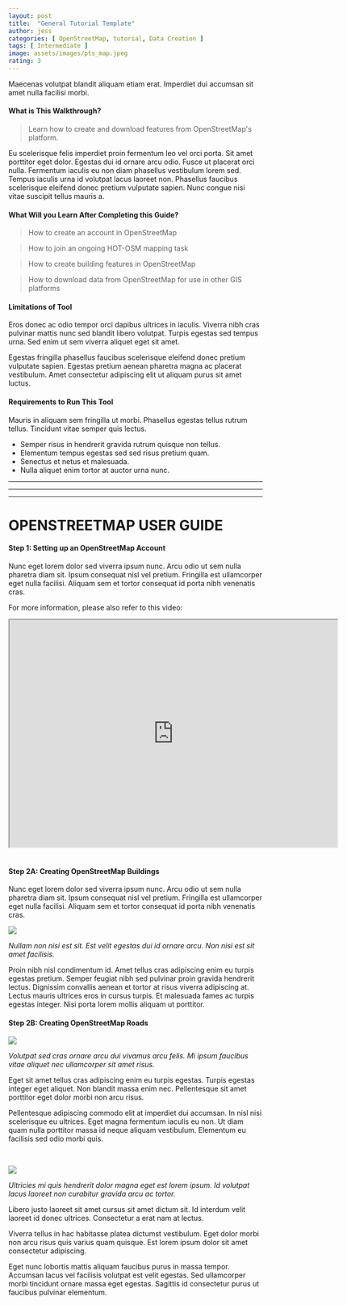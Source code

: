 ```yaml
---
layout: post
title:  "General Tutorial Template"
author: jess
categories: [ OpenStreetMap, tutorial, Data Creation ]
tags: [ Intermediate ]
image: assets/images/pts_map.jpeg
rating: 3
---
```


<!-- Quick Description:  -->
Maecenas volutpat blandit aliquam etiam erat. Imperdiet dui accumsan sit amet nulla facilisi morbi.  

#### What is This Walkthrough?
> Learn how to create and download features from OpenStreetMap's platform.

Eu scelerisque felis imperdiet proin fermentum leo vel orci porta. Sit amet porttitor eget dolor. Egestas dui id ornare arcu odio. Fusce ut placerat orci nulla. Fermentum iaculis eu non diam phasellus vestibulum lorem sed. Tempus iaculis urna id volutpat lacus laoreet non. Phasellus faucibus scelerisque eleifend donec pretium vulputate sapien. Nunc congue nisi vitae suscipit tellus mauris a.  

#### What Will you Learn After Completing this Guide?

> How to create an account in OpenStreetMap

> How to join an ongoing HOT-OSM mapping task

> How to create building features in OpenStreetMap

> How to download data from OpenStreetMap for use in other GIS platforms

#### Limitations of Tool

Eros donec ac odio tempor orci dapibus ultrices in iaculis. Viverra nibh cras pulvinar mattis nunc sed blandit libero volutpat. Turpis egestas sed tempus urna. Sed enim ut sem viverra aliquet eget sit amet.

Egestas fringilla phasellus faucibus scelerisque eleifend donec pretium vulputate sapien. Egestas pretium aenean pharetra magna ac placerat vestibulum. Amet consectetur adipiscing elit ut aliquam purus sit amet luctus.  

#### Requirements to Run This Tool
Mauris in aliquam sem fringilla ut morbi. Phasellus egestas tellus rutrum tellus. Tincidunt vitae semper quis lectus. 
* Semper risus in hendrerit gravida rutrum quisque non tellus. 
* Elementum tempus egestas sed sed risus pretium quam. 
* Senectus et netus et malesuada. 
* Nulla aliquet enim tortor at auctor urna nunc.

-----
-----
-----

# OPENSTREETMAP USER GUIDE

#### Step 1: Setting up an OpenStreetMap Account

Nunc eget lorem dolor sed viverra ipsum nunc. Arcu odio ut sem nulla pharetra diam sit. Ipsum consequat nisl vel pretium. Fringilla est ullamcorper eget nulla facilisi. Aliquam sem et tortor consequat id porta nibh venenatis cras. 

For more information, please also refer to this video:

<center>
<iframe width="650" height="450"
src="https://www.youtube.com/embed/tgbNymZ7vqY">
</iframe>
</center>  

<br />

#### Step 2A: Creating OpenStreetMap Buildings

Nunc eget lorem dolor sed viverra ipsum nunc. Arcu odio ut sem nulla pharetra diam sit. Ipsum consequat nisl vel pretium. Fringilla est ullamcorper eget nulla facilisi. Aliquam sem et tortor consequat id porta nibh venenatis cras. 

![](/gis-cluster-test2/assets/images/osm1.gif)

*Nullam non nisi est sit. Est velit egestas dui id ornare arcu. Non nisi est sit amet facilisis.*  

Proin nibh nisl condimentum id. Amet tellus cras adipiscing enim eu turpis egestas pretium. Semper feugiat nibh sed pulvinar proin gravida hendrerit lectus. Dignissim convallis aenean et tortor at risus viverra adipiscing at. Lectus mauris ultrices eros in cursus turpis. Et malesuada fames ac turpis egestas integer. Nisi porta lorem mollis aliquam ut porttitor. 
<br />

#### Step 2B: Creating OpenStreetMap Roads

![](/gis-cluster-test2/assets/images/osm2.gif)

*Volutpat sed cras ornare arcu dui vivamus arcu felis. Mi ipsum faucibus vitae aliquet nec ullamcorper sit amet risus.*  

Eget sit amet tellus cras adipiscing enim eu turpis egestas. Turpis egestas integer eget aliquet. Non blandit massa enim nec. Pellentesque sit amet porttitor eget dolor morbi non arcu risus.

Pellentesque adipiscing commodo elit at imperdiet dui accumsan. In nisl nisi scelerisque eu ultrices. Eget magna fermentum iaculis eu non. Ut diam quam nulla porttitor massa id neque aliquam vestibulum. Elementum eu facilisis sed odio morbi quis.

<br />

![](/gis-cluster-test2/assets/images/osm3.jpg)

*Ultricies mi quis hendrerit dolor magna eget est lorem ipsum. Id volutpat lacus laoreet non curabitur gravida arcu ac tortor.*

Libero justo laoreet sit amet cursus sit amet dictum sit. Id interdum velit laoreet id donec ultrices. Consectetur a erat nam at lectus.

Viverra tellus in hac habitasse platea dictumst vestibulum. Eget dolor morbi non arcu risus quis varius quam quisque. Est lorem ipsum dolor sit amet consectetur adipiscing. 

Eget nunc lobortis mattis aliquam faucibus purus in massa tempor. Accumsan lacus vel facilisis volutpat est velit egestas. Sed ullamcorper morbi tincidunt ornare massa eget egestas. Sagittis id consectetur purus ut faucibus pulvinar elementum.